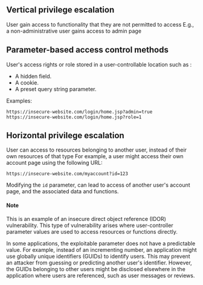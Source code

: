 ## Vertical privilege escalation

User gain access to functionality that they are not permitted to access
E.g., a non-administrative user gains access to admin page 

## Parameter-based access control methods

User's access rights or role stored  in a user-controllable location such as :

- A hidden field.
- A cookie.
- A preset query string parameter.

Examples:

`https://insecure-website.com/login/home.jsp?admin=true`
`https://insecure-website.com/login/home.jsp?role=1`

## Horizontal privilege escalation

User can access to resources belonging to another user, instead of their own resources of that type
For example, a user might access their own account page using the following URL:

`https://insecure-website.com/myaccount?id=123`

Modifying the `id` parameter, can lead to access of another user's account page, and the associated data and functions.

#### Note

This is an example of an insecure direct object reference (IDOR) vulnerability. This type of vulnerability arises where user-controller parameter values are used to access resources or functions directly.

In some applications, the exploitable parameter does not have a predictable value. For example, instead of an incrementing number, an application might use globally unique identifiers (GUIDs) to identify users. This may prevent an attacker from guessing or predicting another user's identifier. However, the GUIDs belonging to other users might be disclosed elsewhere in the application where users are referenced, such as user messages or reviews.